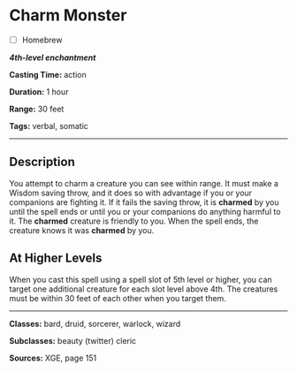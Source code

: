 # Charm Monster

- [ ] Homebrew

***4th-level enchantment***

**Casting Time:** action

**Duration:** 1 hour

**Range:** 30 feet

**Tags:** verbal, somatic

---

## Description
You attempt to charm a creature you can see within range.
It must make a Wisdom saving throw, and it does so with advantage if you or your companions are fighting it.
If it fails the saving throw, it is **charmed** by you until the spell ends or until you or your companions do anything harmful to it.
The **charmed** creature is friendly to you.
When the spell ends, the creature knows it was **charmed** by you.

## At Higher Levels
When you cast this spell using a spell slot of 5th level or higher, you can target one additional creature for each slot level above 4th.
The creatures must be within 30 feet of each other when you target them.

---

**Classes:** bard, druid, sorcerer, warlock, wizard

**Subclasses:** beauty (twitter) cleric

**Sources:** XGE, page 151
